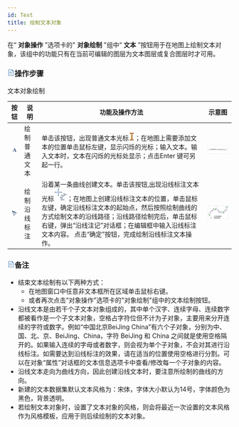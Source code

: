 ```yaml
---
id: Text
title: 绘制文本对象  
---  
```

在“ **对象操作** ”选项卡的" **对象绘制** "组中“ **文本**
”按钮用于在地图上绘制文本对象，该组中的功能只有在当前可编辑的图层为文本图层或复合图层时才可用。

### ![](../../../img/read.gif)操作步骤
文本对象绘制  

按钮 |说明|功能及操作方法|示意图  
--|--|--|--
![](img/textButton.png) | 绘制普通文本 |单击该按钮，出现普通文本光标![](img/textCursor.png)；在地图上需要添加文本的位置单击鼠标左键，显示闪烁的光标；输入文本。输入文本时，文本在闪烁的光标处显示；点击Enter 键可另起一行。|![](img/drawText.png)  
![](img/alongLineTextButton.png)|绘制沿线标注 |沿着某一条曲线创建文本。单击该按钮,出现沿线标注文本光标![](img/alongLineTextCursor.png)；在地图上创建沿线标注文本的位置，单击鼠标左键，确定沿线标注文本的起始点，然后按照绘制曲线的方式绘制文本的沿线路径；沿线路径绘制完后，单击鼠标右键，弹出“沿线注记”对话框；在编辑框中输入沿线标注文本内容。 点击“确定”按钮，完成绘制沿线标注文本操作。|![](img/drawAlongLintText.png)  
  
### ![](../../../img/read.gif)备注

* 结束文本绘制有以下两种方式： 
  * 在地图窗口中任意非文本框所在区域单击鼠标右键。
  * 或者再次点击“对象操作”选项卡的"对象绘制"组中的文本绘制按钮。
* 沿线文本是由若干个子文本对象组成的，其中单个汉字、连续字母、连续数字都被看作是一个子文本对象，空格占字符位但不计为子对象，主要用来分开连续的字符或数字。例如“中国北京BeiJing China”有六个子对象，分别为中、国、北、京、BeiJing、China，字符 BeiJing 和 China 之间就是使用空格隔开的。如果输入连续的字母或者数字，则会视为单个子对象，不会对其进行沿线标注。如需要达到沿线标注的效果，请在适当的位置使用空格进行分割。可以在对象“属性”对话框的文本信息选项卡中查看/修改每一个子对象的内容。 
* 沿线文本走向为曲线方向，因此创建沿线文本时，要注意所绘制的曲线的方向。
* 新建的文本数据集默认文本风格为：宋体，字体大小默认为14号，字体颜色为黑色，背景透明。
* 若绘制文本对象时，设置了文本对象的风格，则会将最近一次设置的文本风格作为风格模板，应用于则后续绘制的文本对象。



